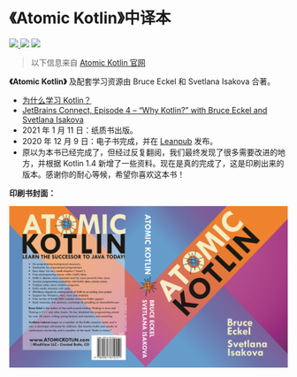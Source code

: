 # 《Atomic Kotlin》中译本

<p>
  <a href="https://vhuuyt.github.io/Atomic-Kotlin_zh/">
    <img src="https://img.shields.io/website?up_message=Atomic-Kotlin_zh&url=https%3A%2F%2Fimg.shields.io%2Fgithub%2Factions%2Fworkflow%2Fstatus%2Fvhuuyt%2FAtomic-Kotlin_zh%2Fmdbook.yml%3Fbranch%3Dmaster"/>
  </a>
  <a>
    <img src="https://img.shields.io/github/actions/workflow/status/vhuuyt/Atomic-Kotlin_zh/mdbook.yml?branch=master"/>
  </a>
  <a>
  	<img src="https://img.shields.io/badge/finished-53%2F96-red"/>
  </a>
</p>

> 以下信息来自 [Atomic Kotlin 官网](https://www.atomickotlin.com/)

**《Atomic Kotlin》** 及配套学习资源由 Bruce Eckel 和 Svetlana Isakova 合著。

- [为什么学习 Kotlin？](https://blog.jetbrains.com/kotlin/2021/04/why-learn-kotlin/)
- [JetBrains Connect, Episode 4 – “Why Kotlin?” with Bruce Eckel and Svetlana Isakova](https://www.youtube.com/watch?v=0V-qp-qpjzU)
- 2021 年 1 月 11 日：纸质书出版。
- 2020 年 12 月 9 日：电子书完成，并在 [Leanpub](https://leanpub.com/AtomicKotlin) 发布。
- 原以为本书已经完成了，但经过反复翻阅，我们最终发现了很多需要改进的地方，并根据 Kotlin 1.4 新增了一些资料。现在是真的完成了，这是印刷出来的版本。感谢你的耐心等候，希望你喜欢这本书！

**印刷书封面：**

![Atomic Kotlin Book Cover](./assets/BookCover.png)